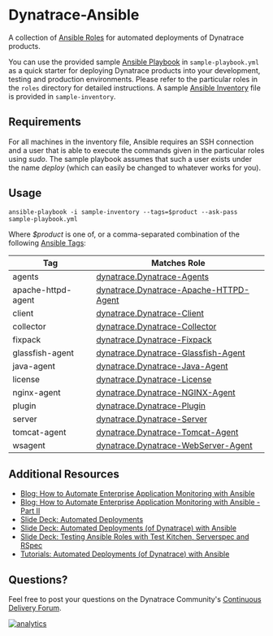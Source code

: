 # Dynatrace-Ansible

A collection of [Ansible Roles](http://docs.ansible.com/playbooks_roles.html) for automated deployments of Dynatrace products.

You can use the provided sample [Ansible Playbook](http://docs.ansible.com/playbooks.html) in ```sample-playbook.yml``` as a quick starter for deploying Dynatrace products into your development, testing and production environments. Please refer to the particular roles in the ```roles``` directory for detailed instructions. A sample [Ansible Inventory](http://docs.ansible.com/intro_inventory.html) file is provided in ```sample-inventory```.

## Requirements

For all machines in the inventory file, Ansible requires an SSH connection and a user that is able to execute the commands given in the particular roles using *sudo*. The sample playbook assumes that such a user exists under the name *deploy* (which can easily be changed to whatever works for you).

## Usage

```
ansible-playbook -i sample-inventory --tags=$product --ask-pass sample-playbook.yml
```

Where *$product* is one of, or a comma-separated combination of the following [Ansible Tags](http://docs.ansible.com/playbooks_tags.html):

| Tag                | Matches Role |
|--------------------|--------------|
| agents             | [dynatrace.Dynatrace-Agents](https://galaxy.ansible.com/list#/roles/2620) |
| apache-httpd-agent | [dynatrace.Dynatrace-Apache-HTTPD-Agent](https://galaxy.ansible.com/list#/roles/2681) |
| client             | [dynatrace.Dynatrace-Client](https://galaxy.ansible.com/list#/roles/2856) |
| collector          | [dynatrace.Dynatrace-Collector](https://galaxy.ansible.com/list#/roles/2621) |
| fixpack            | [dynatrace.Dynatrace-Fixpack](https://galaxy.ansible.com/list#/roles/2627) |
| glassfish-agent    | [dynatrace.Dynatrace-Glassfish-Agent](https://galaxy.ansible.com/list#/roles/4942) |
| java-agent         | [dynatrace.Dynatrace-Java-Agent](https://galaxy.ansible.com/list#/roles/2653) |
| license            | [dynatrace.Dynatrace-License](https://galaxy.ansible.com/list#/roles/2626) |
| nginx-agent        | [dynatrace.Dynatrace-NGINX-Agent](https://galaxy.ansible.com/list#/roles/5319) |
| plugin             | [dynatrace.Dynatrace-Plugin](https://galaxy.ansible.com/list#/roles/2628) |
| server             | [dynatrace.Dynatrace-Server](https://galaxy.ansible.com/list#/roles/2623) |
| tomcat-agent       | [dynatrace.Dynatrace-Tomcat-Agent](https://galaxy.ansible.com/list#/roles/2654) |
| wsagent            | [dynatrace.Dynatrace-WebServer-Agent](https://galaxy.ansible.com/list#/roles/2625) |

## Additional Resources

- [Blog: How to Automate Enterprise Application Monitoring with Ansible](http://apmblog.dynatrace.com/2015/03/04/how-to-automate-enterprise-application-monitoring-with-ansible/)
- [Blog: How to Automate Enterprise Application Monitoring with Ansible - Part II](http://apmblog.dynatrace.com/2015/04/23/how-to-automate-enterprise-application-monitoring-with-ansible-part-ii/)
- [Slide Deck: Automated Deployments](http://slideshare.net/MartinEtmajer/automated-deployments-slide-share)
- [Slide Deck: Automated Deployments (of Dynatrace) with Ansible](http://www.slideshare.net/MartinEtmajer/automated-deployments-with-ansible)
- [Slide Deck: Testing Ansible Roles with Test Kitchen, Serverspec and RSpec](http://www.slideshare.net/MartinEtmajer/testing-ansible-roles-with-test-kitchen-serverspec-and-rspec-48185017)
- [Tutorials: Automated Deployments (of Dynatrace) with Ansible](https://community.compuwareapm.com/community/display/LEARN/Tutorials+on+Automated+Deployments#TutorialsonAutomatedDeployments-ansible)

## Questions?

Feel free to post your questions on the Dynatrace Community's [Continuous Delivery Forum](https://answers.dynatrace.com/spaces/148/open-q-a_2.html?topics=continuous%20delivery).

[![analytics](https://www.google-analytics.com/collect?v=1&t=pageview&_s=1&dl=https%3A%2F%2Fgithub.com%2FdynaTrace&dp=%2FDynatrace-Ansible&dt=Dynatrace-Ansible&_u=Dynatrace~&cid=github.com%2FdynaTrace&tid=UA-54510554-5&aip=1)]()
